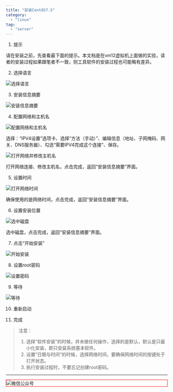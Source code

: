 ```yaml
---
title: "安装CentOS7.5"
category:
  - "linux"
tag:
  - "server"
---
```



1. 提示

请在安装之前，先查看最下面的提示。本文档是在vm12虚拟机上面做的实验，读者的安装过程如果跟笔者不一致，则工具软件的安装过程也可能略有差异。

2. 选择语言

![选择语言](https://tianqingxiaozhu.oss-cn-shenzhen.aliyuncs.com/img/install-centos7.5/01.png)

3. 安装信息摘要

![安装信息摘要](https://tianqingxiaozhu.oss-cn-shenzhen.aliyuncs.com/img/install-centos7.5/02.png)

4. 配置网络和主机名

![配置网络和主机名](https://tianqingxiaozhu.oss-cn-shenzhen.aliyuncs.com/img/install-centos7.5/03.png)

选择：“IPV4设置”选项卡、选择“方法（手动）”、编辑信息（地址、子网掩码、网关、DNS服务器）、勾选“需要IPV4完成这个连接”、保存。

![打开网络并修改主机名](https://tianqingxiaozhu.oss-cn-shenzhen.aliyuncs.com/img/install-centos7.5/04.png)

打开网络连接、修改主机名，点击完成，返回“安装信息摘要”界面。

5. 设置时间

![打开网络时间](https://tianqingxiaozhu.oss-cn-shenzhen.aliyuncs.com/img/install-centos7.5/05.png)

确保使用的是网络时间，点击完成，返回“安装信息摘要”界面。

6. 设置安装位置

![选中磁盘](https://tianqingxiaozhu.oss-cn-shenzhen.aliyuncs.com/img/install-centos7.5/06.png)

选中磁盘，点击完成，返回“安装信息摘要”界面。

7. 点击“开始安装”

![开始安装](https://tianqingxiaozhu.oss-cn-shenzhen.aliyuncs.com/img/install-centos7.5/07.png)

8. 设置root密码

![设置密码](https://tianqingxiaozhu.oss-cn-shenzhen.aliyuncs.com/img/install-centos7.5/08.png)

9. 等待

![等待](https://tianqingxiaozhu.oss-cn-shenzhen.aliyuncs.com/img/install-centos7.5/09.png)

10. 重新启动

11. 完成

> 注意：
> 1. 选择“软件安装”的时候，并未做任何操作，选择的是默认，默认是只最小化安装，即只安装系统基本软件。
> 2. 设置“日期与时间”的时候，选择网络时间，要确保网络时间的按键处于打开状态。
> 3. 执行安装过程时，不要忘记创建root密码。


---

<img style="border:1px red solid; display:block; margin:0 auto;" src="https://tianqingxiaozhu.oss-cn-shenzhen.aliyuncs.com/img/qrcode.jpg" alt="微信公众号" />

